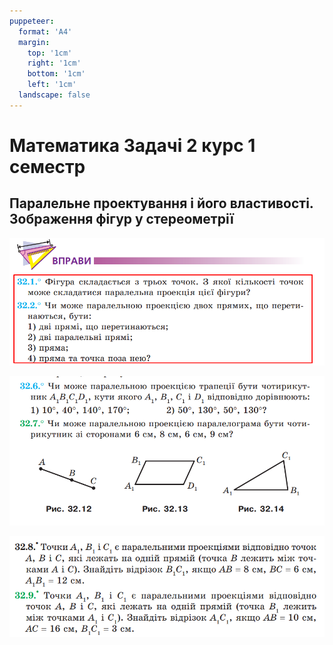 ```yaml
---
puppeteer:
  format: 'A4'
  margin:
    top: '1cm'
    right: '1cm'
    bottom: '1cm'
    left: '1cm'
  landscape: false
---
```


# Математика Задачі 2 курс 1 семестр

## Паралельне проектування і його властивості. Зображення фігур у стереометрії

![alt text](image.png)

![alt text](image-1.png)

![alt text](image-2.png)

